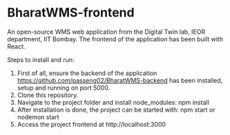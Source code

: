 # BharatWMS-frontend

An open-source WMS web application from the Digital Twin lab, IEOR department, IIT Bombay. The frontend of the application has been built with React. 

Steps to install and run: 
1. First of all, ensure the backend of the application https://github.com/passeng02/BharatWMS-backend has been installed, setup and running on port 5000.
2. Clone this repository.
3. Navigate to the project folder and install node_modules: npm install
4. After installation is done, the project can be started with:
   npm start or nodemon start
5. Access the project frontend at http://localhost:3000

